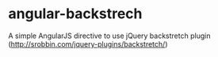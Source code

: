angular-backstrech
==================

A simple AngularJS directive to use jQuery backstretch plugin (http://srobbin.com/jquery-plugins/backstretch/)
